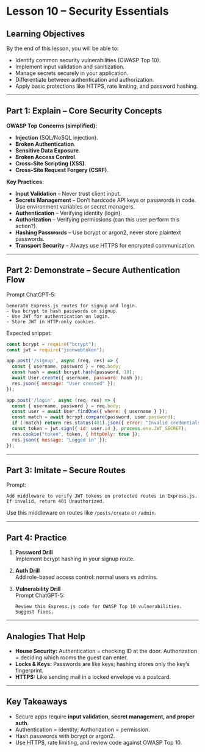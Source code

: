 # Lesson 10 – Security Essentials

## Learning Objectives
By the end of this lesson, you will be able to:
- Identify common security vulnerabilities (OWASP Top 10).  
- Implement input validation and sanitization.  
- Manage secrets securely in your application.  
- Differentiate between authentication and authorization.  
- Apply basic protections like HTTPS, rate limiting, and password hashing.  

---

## Part 1: Explain – Core Security Concepts

**OWASP Top Concerns (simplified):**  
- **Injection** (SQL/NoSQL injection).  
- **Broken Authentication**.  
- **Sensitive Data Exposure**.  
- **Broken Access Control**.  
- **Cross-Site Scripting (XSS)**.  
- **Cross-Site Request Forgery (CSRF)**.  

**Key Practices:**  
- **Input Validation** – Never trust client input.  
- **Secrets Management** – Don’t hardcode API keys or passwords in code. Use environment variables or secret managers.  
- **Authentication** – Verifying identity (login).  
- **Authorization** – Verifying permissions (can this user perform this action?).  
- **Hashing Passwords** – Use bcrypt or argon2, never store plaintext passwords.  
- **Transport Security** – Always use HTTPS for encrypted communication.  

---

## Part 2: Demonstrate – Secure Authentication Flow

Prompt ChatGPT-5:  
```
Generate Express.js routes for signup and login.  
- Use bcrypt to hash passwords on signup.  
- Use JWT for authentication on login.  
- Store JWT in HTTP-only cookies.  
```

Expected snippet:  
```js
const bcrypt = require("bcrypt");
const jwt = require("jsonwebtoken");

app.post('/signup', async (req, res) => {
  const { username, password } = req.body;
  const hash = await bcrypt.hash(password, 10);
  await User.create({ username, password: hash });
  res.json({ message: "User created" });
});

app.post('/login', async (req, res) => {
  const { username, password } = req.body;
  const user = await User.findOne({ where: { username } });
  const match = await bcrypt.compare(password, user.password);
  if (!match) return res.status(401).json({ error: "Invalid credentials" });
  const token = jwt.sign({ id: user.id }, process.env.JWT_SECRET);
  res.cookie("token", token, { httpOnly: true });
  res.json({ message: "Logged in" });
});
```

---

## Part 3: Imitate – Secure Routes

Prompt:  
```
Add middleware to verify JWT tokens on protected routes in Express.js.  
If invalid, return 401 Unauthorized.  
```

Use this middleware on routes like `/posts/create` or `/admin`.  

---

## Part 4: Practice

1. **Password Drill**  
   Implement bcrypt hashing in your signup route.  

2. **Auth Drill**  
   Add role-based access control: normal users vs admins.  

3. **Vulnerability Drill**  
   Prompt ChatGPT-5:  
   ```
   Review this Express.js code for OWASP Top 10 vulnerabilities. Suggest fixes.  
   ```

---

## Analogies That Help

- **House Security:** Authentication = checking ID at the door. Authorization = deciding which rooms the guest can enter.  
- **Locks & Keys:** Passwords are like keys; hashing stores only the key’s fingerprint.  
- **HTTPS:** Like sending mail in a locked envelope vs a postcard.  

---

## Key Takeaways

- Secure apps require **input validation, secret management, and proper auth**.  
- Authentication = identity; Authorization = permission.  
- Hash passwords with bcrypt or argon2.  
- Use HTTPS, rate limiting, and review code against OWASP Top 10.  
